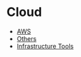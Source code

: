 # Cloud

- [AWS](cloud/aws/readme.md)
- [Others](cloud/others/readme.md)
- [Infrastructure Tools](cloud/tools.md)
